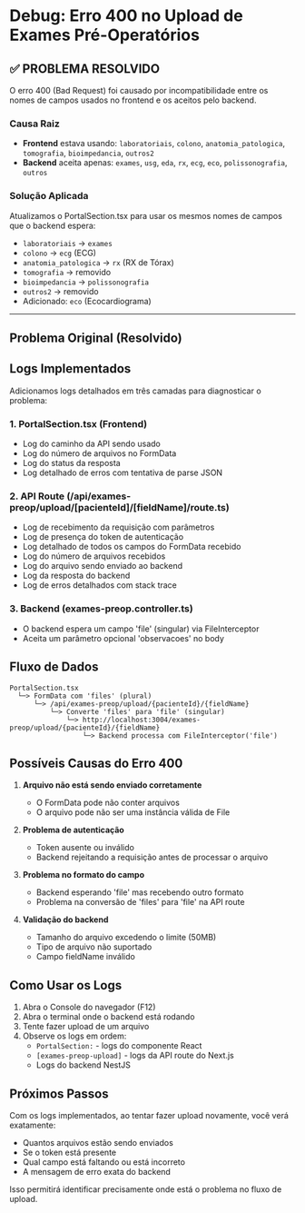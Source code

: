 # Debug: Erro 400 no Upload de Exames Pré-Operatórios

## ✅ PROBLEMA RESOLVIDO

O erro 400 (Bad Request) foi causado por incompatibilidade entre os nomes de campos usados no frontend e os aceitos pelo backend.

### Causa Raiz
- **Frontend** estava usando: `laboratoriais`, `colono`, `anatomia_patologica`, `tomografia`, `bioimpedancia`, `outros2`
- **Backend** aceita apenas: `exames`, `usg`, `eda`, `rx`, `ecg`, `eco`, `polissonografia`, `outros`

### Solução Aplicada
Atualizamos o PortalSection.tsx para usar os mesmos nomes de campos que o backend espera:
- `laboratoriais` → `exames`
- `colono` → `ecg` (ECG)
- `anatomia_patologica` → `rx` (RX de Tórax)
- `tomografia` → removido
- `bioimpedancia` → `polissonografia`
- `outros2` → removido
- Adicionado: `eco` (Ecocardiograma)

---

## Problema Original (Resolvido)

## Logs Implementados

Adicionamos logs detalhados em três camadas para diagnosticar o problema:

### 1. PortalSection.tsx (Frontend)
- Log do caminho da API sendo usado
- Log do número de arquivos no FormData
- Log do status da resposta
- Log detalhado de erros com tentativa de parse JSON

### 2. API Route (/api/exames-preop/upload/[pacienteId]/[fieldName]/route.ts)
- Log de recebimento da requisição com parâmetros
- Log de presença do token de autenticação
- Log detalhado de todos os campos do FormData recebido
- Log do número de arquivos recebidos
- Log do arquivo sendo enviado ao backend
- Log da resposta do backend
- Log de erros detalhados com stack trace

### 3. Backend (exames-preop.controller.ts)
- O backend espera um campo 'file' (singular) via FileInterceptor
- Aceita um parâmetro opcional 'observacoes' no body

## Fluxo de Dados

```
PortalSection.tsx
  └─> FormData com 'files' (plural)
      └─> /api/exames-preop/upload/{pacienteId}/{fieldName}
          └─> Converte 'files' para 'file' (singular)
              └─> http://localhost:3004/exames-preop/upload/{pacienteId}/{fieldName}
                  └─> Backend processa com FileInterceptor('file')
```

## Possíveis Causas do Erro 400

1. **Arquivo não está sendo enviado corretamente**
   - O FormData pode não conter arquivos
   - O arquivo pode não ser uma instância válida de File

2. **Problema de autenticação**
   - Token ausente ou inválido
   - Backend rejeitando a requisição antes de processar o arquivo

3. **Problema no formato do campo**
   - Backend esperando 'file' mas recebendo outro formato
   - Problema na conversão de 'files' para 'file' na API route

4. **Validação do backend**
   - Tamanho do arquivo excedendo o limite (50MB)
   - Tipo de arquivo não suportado
   - Campo fieldName inválido

## Como Usar os Logs

1. Abra o Console do navegador (F12)
2. Abra o terminal onde o backend está rodando
3. Tente fazer upload de um arquivo
4. Observe os logs em ordem:
   - `PortalSection:` - logs do componente React
   - `[exames-preop-upload]` - logs da API route do Next.js
   - Logs do backend NestJS

## Próximos Passos

Com os logs implementados, ao tentar fazer upload novamente, você verá exatamente:
- Quantos arquivos estão sendo enviados
- Se o token está presente
- Qual campo está faltando ou está incorreto
- A mensagem de erro exata do backend

Isso permitirá identificar precisamente onde está o problema no fluxo de upload.
